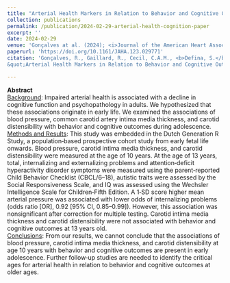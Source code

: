 ```yaml
---
title: "Arterial Health Markers in Relation to Behavior and Cognitive Outcomes at School Age"
collection: publications
permalink: /publication/2024-02-29-arterial-health-cognition-paper
excerpt: ''
date: 2024-02-29
venue: 'Gonçalves at al. (2024); <i>Journal of the American Heart Association</i>'
paperurl: 'https://doi.org/10.1161/JAHA.123.029771'
citation: 'Gonçalves, R., Gaillard, R., Cecil, C.A.M., <b>Defina, S.</b>, Steegers E.A.P. & Jaddoe, V.W.V. (2024). 
&quot;Arterial Health Markers in Relation to Behavior and Cognitive Outcomes at School Age&quot; <i>Journal of the American Heart Association</i>.'

---
```


**Abstract** \
<ins>Background</ins>:
Impaired arterial health is associated with a decline in cognitive function and psychopathology in adults. We hypothesized 
that these associations originate in early life. We examined the associations of blood pressure, common carotid artery 
intima media thickness, and carotid distensibility with behavior and cognitive outcomes during adolescence. \
<ins>Methods and Results</ins>:
This study was embedded in the Dutch Generation R Study, a population‐based prospective cohort study from early fetal life 
onwards. Blood pressure, carotid intima media thickness, and carotid distensibility were measured at the age of 10 years. 
At the age of 13 years, total, internalizing and externalizing problems and attention‐deficit hyperactivity disorder 
symptoms were measured using the parent‐reported Child Behavior Checklist (CBCL/6–18), autistic traits were assessed by 
the Social Responsiveness Scale, and IQ was assessed using the Wechsler Intelligence Scale for Children‐Fifth Edition. 
A 1‐SD score higher mean arterial pressure was associated with lower odds of internalizing problems (odds ratio [OR], 0.92 
[95% CI, 0.85–0.99]). However, this association was nonsignificant after correction for multiple testing. Carotid intima 
media thickness and carotid distensibility were not associated with behavior and cognitive outcomes at 13 years old. \
<ins>Conclusions</ins>: 
From our results, we cannot conclude that the associations of blood pressure, carotid intima media thickness, and carotid 
distensibility at age 10 years with behavior and cognitive outcomes are present in early adolescence. Further follow‐up 
studies are needed to identify the critical ages for arterial health in relation to behavior and cognitive outcomes at 
older ages.